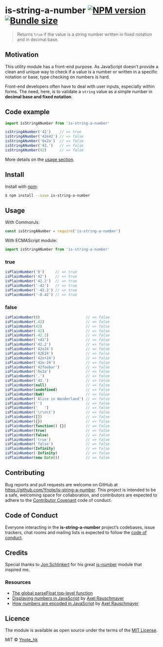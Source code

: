 # is-string-a-number [![NPM version](https://img.shields.io/npm/v/is-string-a-number.svg?style=flat)](https://www.npmjs.com/package/is-string-a-number) [![Bundle size](https://img.shields.io/bundlephobia/min/is-string-a-number.svg)](https://www.npmjs.com/package/is-string-a-number)

> Returns `true` if the value is a string number written in fixed notation and
in decimal base.

## Motivation

This utility module has a front-end purpose. As JavaScript doesn't provide a
clean and unique way to check if a value is a number or written in a specific
notation or base, type checking on numbers is hard.

Front-end developers often have to deal with user inputs, especially within
forms. The need, here, is to validate a `string` value as a simple number in
**decimal base and fixed notation**.

## Code example

```js
import isStringANumber from 'is-string-a-number'

isStringANumber('42')    // => true
isStringANumber('42e42') // => false
isStringANumber('0x2a')  // => false
isStringANumber('42.')   // => false
isStringANumber(42)      // => false
```

More details on the [usage section](#usage).

## Install

Install with [npm](https://www.npmjs.com/):
```sh
$ npm install --save is-string-a-number
```

## Usage

With CommonJs:
```js
const isStringANumber = require('is-string-a-number')
```

With ECMAScript module:
```js
import isStringANumber from 'is-string-a-number'
```

### true
```js
isPlainNumber('0')     // => true
isPlainNumber('42')    // => true
isPlainNumber('42.2')  // => true
isPlainNumber('-42')   // => true
isPlainNumber('-42.2') // => true
isPlainNumber('-0.42') // => true
```

### false
```js
isPlainNumber(0)                     // => false
isPlainNumber(.42)                   // => false
isPlainNumber(42)                    // => false
isPlainNumber(-42)                   // => false
isPlainNumber(-42.2)                 // => false
isPlainNumber('+42')                 // => false
isPlainNumber('42,2')                // => false
isPlainNumber('42e24')               // => false
isPlainNumber('42E24')               // => false
isPlainNumber('42e+24')              // => false
isPlainNumber('42e-24')              // => false
isPlainNumber('42foobar')            // => false
isPlainNumber('0x2a')                // => false
isPlainNumber('.')                   // => false
isPlainNumber('42.')                 // => false
isPlainNumber(null)                  // => false
isPlainNumber(undefined)             // => false
isPlainNumber(NaN)                   // => false
isPlainNumber('Alice in Wonderland') // => false
isPlainNumber('')                    // => false
isPlainNumber('   ')                 // => false
isPlainNumber('\r\n\t')              // => false
isPlainNumber([])                    // => false
isPlainNumber({})                    // => false
isPlainNumber(function() {})         // => false
isPlainNumber(true)                  // => false
isPlainNumber(false)                 // => false
isPlainNumber('true')                // => false
isPlainNumber('false')               // => false
isPlainNumber(Infinity)              // => false
isPlainNumber(-Infinity)             // => false
isPlainNumber(new Date())            // => false
```

## Contributing

Bug reports and pull requests are welcome on GitHub at
https://github.com/Ynote/is-string-a-number. This project is intended to be a
safe, welcoming space for collaboration, and contributors are expected to adhere
to the [Contributor Covenant](http://contributor-covenant.org) code of conduct.

## Code of Conduct

Everyone interacting in the **is-string-a-number** project’s codebases, issue
trackers, chat rooms and mailing lists is expected to follow the
[code of conduct](https://github.com/Ynote/is-string-a-number/blob/master/CODE_OF_CONDUCT.md).

## Credits

Special thanks to [Jon Schlinkert](https://github.com/jonschlinkert/) for his
great [is-number](https://github.com/jonschlinkert/is-number) module that
inspired me.

### Resources
- [The global parseFloat top-level function](https://developer.mozilla.org/en-US/docs/Web/JavaScript/Reference/Global_Objects/parseFloat)
- [Displaying numbers in
  JavaScript](http://2ality.com/2012/03/displaying-numbers.html) by [Axel
  Rauschmayer](http://dr-axel.de/)
- [How numbers are encoded in
  JavaScript](http://2ality.com/2012/04/number-encoding.html) by [Axel
  Rauschmayer](http://dr-axel.de/)

## Licence

The module is available as open source under the terms of the [MIT
License](LICENSE.md).

MIT © [Ynote_hk](http://ynote.hk)
